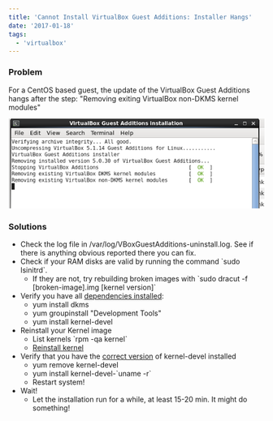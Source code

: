 ```yaml
---
title: 'Cannot Install VirtualBox Guest Additions: Installer Hangs'
date: '2017-01-18'
tags:
  - 'virtualbox'
---
```


### Problem

For a CentOS based guest, the update of the VirtualBox Guest Additions hangs after the step: "Removing exiting VirtualBox non-DKMS kernel modules"

![install](images/install.png)

### Solutions

- Check the log file in /var/log/VBoxGuestAdditions-uninstall.log. See if there is anything obvious reported there you can fix.
- Check if your RAM disks are valid by running the command \`sudo lsinitrd\`.
  - If they are not, try rebuilding broken images with \`sudo dracut -f \[broken-image\].img \[kernel version\]\`
- Verify you have all [dependencies installed](https://wiki.centos.org/HowTos/Virtualization/VirtualBox/CentOSguest):
  - yum install dkms
  - yum groupinstall "Development Tools"
  - yum install kernel-devel
- Reinstall your Kernel image
  - List kernels \`rpm -qa kernel\`
  - [Reinstall kernel](https://ma.ttias.be/reinstall-the-linux-kernel-on-centos-or-rhel/)
- Verify that you have the [correct version](https://www.centos.org/forums/viewtopic.php?f=13&t=3811&p=251828&hilit=virtualbox#p251828) of kernel-devel installed
  - yum remove kernel-devel
  - yum install kernel-devel-\`uname -r\`
  - Restart system!
- Wait!
  - Let the installation run for a while, at least 15-20 min. It might do something!
